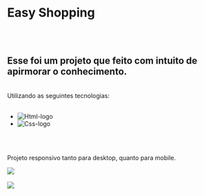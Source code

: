 <h1>Easy Shopping</h1>
<br>
<br>
<h2> Esse foi um projeto que feito com intuito de apirmorar o conhecimento.</h2>
<br>
Utilizando as seguintes tecnologias:
<br>
<br>

- <img src="https://img.shields.io/badge/HTML5-E34F26?style=for-the-badge&logo=html5&logoColor=white" alt="Html-logo">

- <img src="https://img.shields.io/badge/CSS3-1572B6?style=for-the-badge&logo=css3&logoColor=white" alt="Css-logo">
<br>
<br>

<p>Projeto responsivo tanto para desktop, quanto para mobile.</p>
<img src="https://github.com/landev-oficial/Easy-Shopping/blob/master/img/img-desktop.png?raw=true"/>
<br>
<br>
<img src="https://github.com/landev-oficial/Easy-Shopping/blob/master/img/img-mobile-1.png?raw=true"/>
